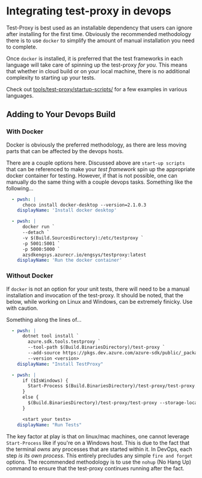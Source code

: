 # Integrating test-proxy in devops

Test-Proxy is best used as an installable dependency that users can ignore after installing for the first time. Obviously the recommended methodology there is to use `docker` to simplify the amount of manual installation you need to complete.

Once `docker` is installed, it is preferred that the test frameworks in each language will take care of spinning up the test-proxy _for you_. This means that whether in cloud build or on your local machine, there is no additional complexity to starting up your tests.

Check out [tools/test-proxy/startup-scripts/](../startup-scripts/) for a few examples in various languages.

## Adding to Your Devops Build

### With Docker

Docker is obviously the preferred methodology, as there are less moving parts that can be affected by the devops hosts.

There are a couple options here. Discussed above are `start-up scripts` that can be referenced to make your _test framework_ spin up the appropriate docker container for testing. However, if that is not possible, one can manually do the same thing with a couple devops tasks. Something like the following...

```yml
  - pwsh: |
      choco install docker-desktop --version=2.1.0.3
    displayName: 'Install docker desktop'

  - pwsh: |
      docker run `
      --detach `
      -v $(Build.SourcesDirectory):/etc/testproxy `
      -p 5001:5001 `
      -p 5000:5000 `
      azsdkengsys.azurecr.io/engsys/testproxy:latest
    displayName: 'Run the docker container'
```

### Without Docker

If `docker` is not an option for your unit tests, there will need to be a manual installation and invocation of the test-proxy. It should be noted, that the below, while working on Linux and Windows, can be extremely finicky. Use with caution.

Something along the lines of...

```yml
  - pwsh: |
      dotnet tool install `
        azure.sdk.tools.testproxy `
        --tool-path $(Build.BinariesDirectory)/test-proxy `
        --add-source https://pkgs.dev.azure.com/azure-sdk/public/_packaging/azure-sdk-for-net/nuget/v3/index.json `
        --version <version>
    displayName: "Install TestProxy"

  - pwsh: |
      if ($IsWindows) {
        Start-Process $(Build.BinariesDirectory)/test-proxy/test-proxy.exe -ArgumentList "--storage-location '$(Build.SourcesDirectory)'" -NoNewWindow -PassThru
      }
      else {
        $(Build.BinariesDirectory)/test-proxy/test-proxy --storage-location "$(Build.SourcesDirectory)" &
      }

      <start your tests>
    displayName: "Run Tests"
```

The key factor at play is that on linux/mac machines, one cannot leverage `Start-Process` like if you're on a Windows host. This is due to the fact that the terminal _owns_ any processes that are started within it. In DevOps, each step _is its own process_. This entirely precludes any simple `fire and forget` options. The recommended methodology is to use the `nohup` (No Hang Up) command to ensure that the test-proxy continues running after the fact.
